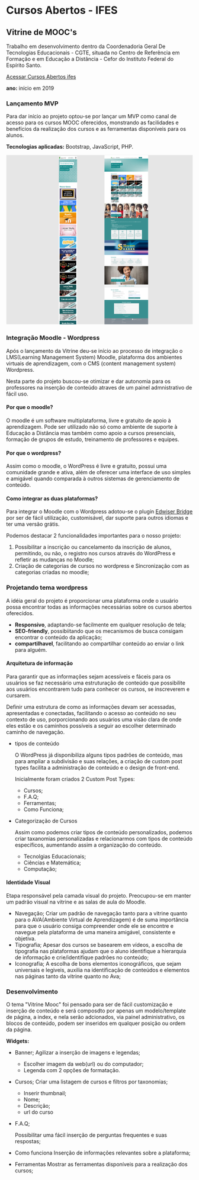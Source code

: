 # Cursos Abertos - IFES
## Vitrine de MOOC's
Trabalho em desenvolvimento dentro da Coordenadoria Geral De Tecnologias Educacionais - CGTE, situada no Centro de Referência em Formação e em Educação a Distância - Cefor do Instituto Federal do Espírito Santo.

[Acessar Cursos Abertos ifes](http://mooc.cefor.ifes.edu.br)

**ano:** início em 2019

### **Lançamento MVP**

Para dar início ao projeto optou-se por lançar um MVP como canal de acesso para os cursos MOOC oferecidos, monstrando as facilidades e benefícios da realização dos cursos e as ferramentas disponíveis para os alunos.

**Tecnologias aplicadas:** Bootstrap, JavaScript, PHP.

![Alt ou título da imagem](/vitrine_small.png)

### Integração Moodle - Wordpress
Após o lançamento da Vitrine deu-se início ao processo de integração o LMS(Learning Management System) Moodle, plataforma dos ambientes virtuais de aprendizagem, com o CMS (content management system) Wordpress.

Nesta parte do projeto buscou-se otimizar e dar autonomia para os professores na inserção de conteúdo atraves de um painel admnistrativo de fácil uso.

#### Por que o moodle?
O moodle é um software multiplataforma, livre e gratuito de apoio à aprendizagem. Pode ser utilizado não só como ambiente de suporte à Educação a Distância mas também como apoio a cursos presenciais, formação de grupos de estudo, treinamento de professores e equipes.

#### Por que o wordpress?
Assim como o moodle, o WordPress é livre e gratuito, possui uma comunidade grande e ativa, além de oferecer uma interface de uso simples e amigável quando comparada à outros sistemas de gerenciamento de conteúdo.

#### Como integrar as duas plataformas?
Para integrar o Moodle com o Wordpress adotou-se o plugin [Edwiser Bridge](https://edwiser.org/bridge/) por ser de fácil utilização, customisável, dar suporte para outros idiomas e ter uma versão grátis.

Podemos destacar 2 funcionalidades importantes para o nosso projeto:

1. Possibilitar a inscrição ou cancelamento da inscrição de alunos, permitindo, ou não, o registro nos cursos através do WordPress e refletir as mudanças no Moodle;
2. Criação de categorias de cursos no wordpress e Sincronização com as categorias criadas no moodle;

### Projetando tema wordpress
A idéia geral do projeto é proporcionar uma plataforma onde o usuário possa encontrar todas as informações necessárias sobre os cursos abertos oferecidos.

- **Responsivo**, adaptando-se facilmente em qualquer resolução de tela;
- **SEO-friendly**, possibiitando que os mecanismos de busca consigam encontrar o conteúdo da aplicação;
- **compartilhavel**, facilitando ao compartilhar conteúdo ao enviar o link para alguém.

#### Arquitetura de informação
Para garantir que as informações sejam acessíveis e fáceis para os usuários se faz necessário uma estruturação de conteúdo que possibilite aos usuários encontrarem tudo para conhecer os cursos, se inscreverem e cursarem. 

Definir uma estrutura de como as informações devam ser acessadas, apresentadas e conectadas, facilitando o acesso ao conteúdo no seu contexto de uso, porporcionando aos usuários uma visão clara de onde eles estão e os caminhos possíveis a seguir ao escolher determinado caminho de navegação.

- tipos de conteúdo

	O WordPress já disponibiliza alguns tipos padrões de conteúdo, mas para ampliar a subdivisão e suas relações, a criação de custom post types facilita a administração de conteúdo e o design de front-end.

	Inicialmente foram criados 2 Custom Post Types: 
	- Cursos;
	- F.A.Q;
	- Ferramentas;
	- Como Funciona;
	
- Categorização de Cursos

	Assim como podemos criar tipos de conteúdo personalizados, podemos criar taxanomias personalizadas e relacionarmos com tipos de conteúdo específicos, aumentando assim a organização do conteúdo.
	- Tecnolgias Educacionais;
	- Ciências e Matemática;
	- Computação;

#### Identidade Visual
Etapa responsável pela camada visual do projeto. Preocupou-se em manter um padrão visual na vitrine e as salas de aula do Moodle.
- Navegação;
	Criar um padrão de navegação tanto para a vitrine quanto para o AVA(Ambiente Virtual de Aprendizagem) é de suma importância para que o usuário consiga compreender onde ele se encontre e navegue pela plataforma de uma maneira amigável, consistente e objetiva.
- Tipografia;
	Apesar dos cursos se basearem em vídeos, a escolha de tipografia nas plataformas ajudam que o aluno identifique a hierarquia de informação e crie/identifique padrões no conteúdo;
- Iconografia;
	A escolha de bons elementos iconográficos, que sejam universais e legiveis, auxilia na identificação de conteúdos e elementos nas páginas tanto da vitrine quanto no Ava;

### Desenvolvimento
O tema "Vitrine Mooc" foi pensado para ser de fácil customização e inserção de conteúdo e será composdto por apenas um modelo/template de página, a index, e nela serão adcionados, via painel administrativo, os blocos de conteúdo, podem ser inseridos em qualquer posição ou ordem da página.

**Widgets:**
- Banner;
	Agilizar a inserção de imagens e legendas; 
	- Escolher imagem da web(url) ou do computador;
	- Legenda com 2 opções de formatação.

- Cursos;
	Criar uma listagem de cursos e filtros por taxonomias;
	- Inserir thumbnail;
	- Nome;
	- Descrição;
	- url do curso

- F.A.Q;

	Possibilitar uma fácil inserção de perguntas frequentes e suas respostas;

- Como funciona
	Inserção de informações relevantes sobre a plataforma;

- Ferramentas
	Mostrar as ferramentas disponíveis para a realização dos cursos;
                                                                                                                                                                                                                                                                                                                                                                                                                                                                                                                                                                                                                                                                                                                                                                                                                                                                                                                                                                                                                                                                                                                                                                                                                                                                                                                                                                                                                                                                       














